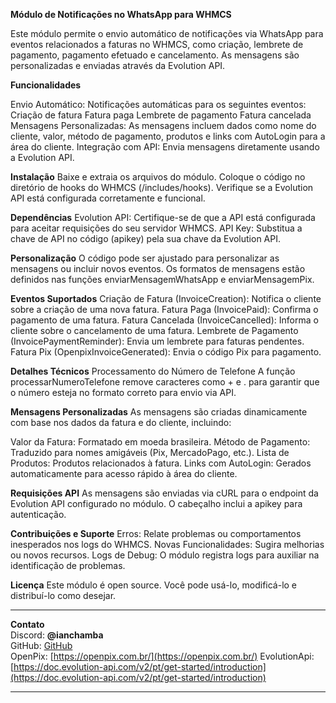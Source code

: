 **Módulo de Notificações no WhatsApp para WHMCS**

Este módulo permite o envio automático de notificações via WhatsApp para eventos relacionados a faturas no WHMCS, como criação, lembrete de pagamento, pagamento efetuado e cancelamento. As mensagens são personalizadas e enviadas através da Evolution API.

**Funcionalidades**

Envio Automático: Notificações automáticas para os seguintes eventos:
Criação de fatura
Fatura paga
Lembrete de pagamento
Fatura cancelada
Mensagens Personalizadas: As mensagens incluem dados como nome do cliente, valor, método de pagamento, produtos e links com AutoLogin para a área do cliente.
Integração com API: Envia mensagens diretamente usando a Evolution API.

**Instalação**
Baixe e extraia os arquivos do módulo.
Coloque o código no diretório de hooks do WHMCS (/includes/hooks).
Verifique se a Evolution API está configurada corretamente e funcional.

**Dependências**
Evolution API: Certifique-se de que a API está configurada para aceitar requisições do seu servidor WHMCS.
API Key: Substitua a chave de API no código (apikey) pela sua chave da Evolution API.

**Personalização**
O código pode ser ajustado para personalizar as mensagens ou incluir novos eventos. Os formatos de mensagens estão definidos nas funções enviarMensagemWhatsApp e enviarMensagemPix.

**Eventos Suportados**
Criação de Fatura (InvoiceCreation): Notifica o cliente sobre a criação de uma nova fatura.
Fatura Paga (InvoicePaid): Confirma o pagamento de uma fatura.
Fatura Cancelada (InvoiceCancelled): Informa o cliente sobre o cancelamento de uma fatura.
Lembrete de Pagamento (InvoicePaymentReminder): Envia um lembrete para faturas pendentes.
Fatura Pix (OpenpixInvoiceGenerated): Envia o código Pix para pagamento.

**Detalhes Técnicos**
Processamento do Número de Telefone
A função processarNumeroTelefone remove caracteres como + e . para garantir que o número esteja no formato correto para envio via API.

**Mensagens Personalizadas**
As mensagens são criadas dinamicamente com base nos dados da fatura e do cliente, incluindo:

Valor da Fatura: Formatado em moeda brasileira.
Método de Pagamento: Traduzido para nomes amigáveis (Pix, MercadoPago, etc.).
Lista de Produtos: Produtos relacionados à fatura.
Links com AutoLogin: Gerados automaticamente para acesso rápido à área do cliente.

**Requisições API**
As mensagens são enviadas via cURL para o endpoint da Evolution API configurado no módulo. O cabeçalho inclui a apikey para autenticação.

**Contribuições e Suporte**
Erros: Relate problemas ou comportamentos inesperados nos logs do WHMCS.
Novas Funcionalidades: Sugira melhorias ou novos recursos.
Logs de Debug: O módulo registra logs para auxiliar na identificação de problemas.

**Licença**
Este módulo é open source. Você pode usá-lo, modificá-lo e distribuí-lo como desejar.

---

**Contato**  
Discord: **@ianchamba**  
GitHub: [GitHub](https://github.com/ianchamba)  
OpenPix: [https://openpix.com.br/](https://openpix.com.br/)
EvolutionApi: [https://doc.evolution-api.com/v2/pt/get-started/introduction](https://doc.evolution-api.com/v2/pt/get-started/introduction)

---

